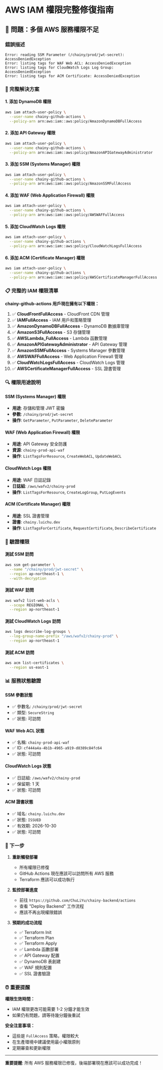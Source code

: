 # AWS IAM 權限完整修復指南

## 🚨 問題：多個 AWS 服務權限不足

### 錯誤描述

```
Error: reading SSM Parameter (/chainy/prod/jwt-secret): AccessDeniedException
Error: listing tags for WAF Web ACL: AccessDeniedException
Error: listing tags for CloudWatch Logs Log Group: AccessDeniedException
Error: listing tags for ACM Certificate: AccessDeniedException
```

### 🔧 完整解決方案

#### 1. 添加 DynamoDB 權限

```bash
aws iam attach-user-policy \
  --user-name chainy-github-actions \
  --policy-arn arn:aws:iam::aws:policy/AmazonDynamoDBFullAccess
```

#### 2. 添加 API Gateway 權限

```bash
aws iam attach-user-policy \
  --user-name chainy-github-actions \
  --policy-arn arn:aws:iam::aws:policy/AmazonAPIGatewayAdministrator
```

#### 3. 添加 SSM (Systems Manager) 權限

```bash
aws iam attach-user-policy \
  --user-name chainy-github-actions \
  --policy-arn arn:aws:iam::aws:policy/AmazonSSMFullAccess
```

#### 4. 添加 WAF (Web Application Firewall) 權限

```bash
aws iam attach-user-policy \
  --user-name chainy-github-actions \
  --policy-arn arn:aws:iam::aws:policy/AWSWAFFullAccess
```

#### 5. 添加 CloudWatch Logs 權限

```bash
aws iam attach-user-policy \
  --user-name chainy-github-actions \
  --policy-arn arn:aws:iam::aws:policy/CloudWatchLogsFullAccess
```

#### 6. 添加 ACM (Certificate Manager) 權限

```bash
aws iam attach-user-policy \
  --user-name chainy-github-actions \
  --policy-arn arn:aws:iam::aws:policy/AWSCertificateManagerFullAccess
```

### 📋 完整的 IAM 權限清單

**chainy-github-actions 用戶現在擁有以下權限：**

1. ✅ **CloudFrontFullAccess** - CloudFront CDN 管理
2. ✅ **IAMFullAccess** - IAM 用戶和策略管理
3. ✅ **AmazonDynamoDBFullAccess** - DynamoDB 數據庫管理
4. ✅ **AmazonS3FullAccess** - S3 存儲管理
5. ✅ **AWSLambda_FullAccess** - Lambda 函數管理
6. ✅ **AmazonAPIGatewayAdministrator** - API Gateway 管理
7. ✅ **AmazonSSMFullAccess** - Systems Manager 參數管理
8. ✅ **AWSWAFFullAccess** - Web Application Firewall 管理
9. ✅ **CloudWatchLogsFullAccess** - CloudWatch Logs 管理
10. ✅ **AWSCertificateManagerFullAccess** - SSL 證書管理

### 🔍 權限用途說明

#### SSM (Systems Manager) 權限

- **用途**: 存儲和管理 JWT 密鑰
- **參數**: `/chainy/prod/jwt-secret`
- **操作**: `GetParameter`, `PutParameter`, `DeleteParameter`

#### WAF (Web Application Firewall) 權限

- **用途**: API Gateway 安全防護
- **資源**: `chainy-prod-api-waf`
- **操作**: `ListTagsForResource`, `CreateWebACL`, `UpdateWebACL`

#### CloudWatch Logs 權限

- **用途**: WAF 日誌記錄
- **日誌組**: `/aws/wafv2/chainy-prod`
- **操作**: `ListTagsForResource`, `CreateLogGroup`, `PutLogEvents`

#### ACM (Certificate Manager) 權限

- **用途**: SSL 證書管理
- **證書**: `chainy.luichu.dev`
- **操作**: `ListTagsForCertificate`, `RequestCertificate`, `DescribeCertificate`

### 🚀 驗證權限

#### 測試 SSM 訪問

```bash
aws ssm get-parameter \
  --name "/chainy/prod/jwt-secret" \
  --region ap-northeast-1 \
  --with-decryption
```

#### 測試 WAF 訪問

```bash
aws wafv2 list-web-acls \
  --scope REGIONAL \
  --region ap-northeast-1
```

#### 測試 CloudWatch Logs 訪問

```bash
aws logs describe-log-groups \
  --log-group-name-prefix "/aws/wafv2/chainy-prod" \
  --region ap-northeast-1
```

#### 測試 ACM 訪問

```bash
aws acm list-certificates \
  --region us-east-1
```

### 📊 服務狀態驗證

#### SSM 參數狀態

- ✅ 參數名: `/chainy/prod/jwt-secret`
- ✅ 類型: `SecureString`
- ✅ 狀態: 可訪問

#### WAF Web ACL 狀態

- ✅ 名稱: `chainy-prod-api-waf`
- ✅ ID: `cf444a4a-4b1b-4965-a919-d8389c84fc64`
- ✅ 狀態: 可訪問

#### CloudWatch Logs 狀態

- ✅ 日誌組: `/aws/wafv2/chainy-prod`
- ✅ 保留期: 1 天
- ✅ 狀態: 可訪問

#### ACM 證書狀態

- ✅ 域名: `chainy.luichu.dev`
- ✅ 狀態: `ISSUED`
- ✅ 有效期: 2026-10-30
- ✅ 狀態: 可訪問

### 🎯 下一步

1. **重新觸發部署**

   - 所有權限已修復
   - GitHub Actions 現在應該可以訪問所有 AWS 服務
   - Terraform 應該可以成功執行

2. **監控部署進度**

   - 前往 `https://github.com/ChuLiYu/chainy-backend/actions`
   - 查看 "Deploy Backend" 工作流程
   - 應該不再出現權限錯誤

3. **預期的成功流程**
   - ✅ Terraform Init
   - ✅ Terraform Plan
   - ✅ Terraform Apply
   - ✅ Lambda 函數部署
   - ✅ API Gateway 配置
   - ✅ DynamoDB 表創建
   - ✅ WAF 規則配置
   - ✅ SSL 證書驗證

### ⏰ 重要提醒

**權限生效時間：**

- IAM 權限更改可能需要 1-2 分鐘才能生效
- 如果仍有問題，請等待幾分鐘後重試

**安全注意事項：**

- 這些是 `FullAccess` 策略，權限較大
- 在生產環境中建議使用最小權限原則
- 定期審查和更新權限

---

**重要提醒**: 所有 AWS 服務權限已修復，後端部署現在應該可以成功完成！
